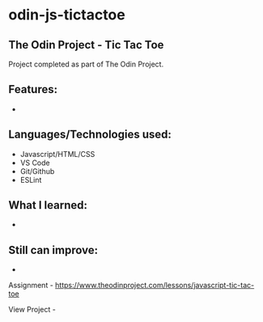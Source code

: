 # odin-js-tictactoe
## The Odin Project - Tic Tac Toe

Project completed as part of The Odin Project. 

## Features:
 - 

## Languages/Technologies used:
 - Javascript/HTML/CSS
 - VS Code
 - Git/Github
 - ESLint

## What I learned:
 - 

## Still can improve:
 - 

Assignment - https://www.theodinproject.com/lessons/javascript-tic-tac-toe

View Project - 